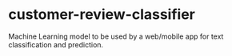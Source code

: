 # customer-review-classifier
Machine Learning model to be used by a web/mobile app for text classification and prediction.
